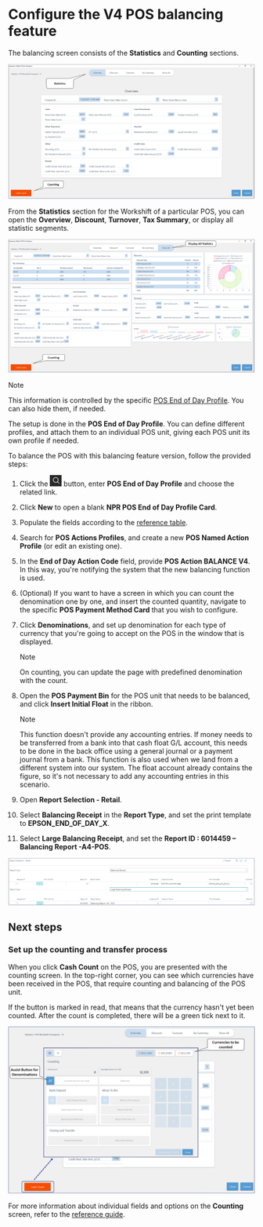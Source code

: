 # Configure the V4 POS balancing feature

The balancing screen consists of the **Statistics** and **Counting** sections.    

![balance_the_pos_v4](../images/balance_pos_v4_balancing_screen.png)

From the **Statistics** section for the Workshift of a particular POS, you can open the **Overview**, **Discount**, **Turnover**, **Tax Summary**, or display all statistic segments. 

![balance_the_pos_v4_all](../images/balance_pos_v4_balancing_screen_%20all.png)

> [!Note]
> This information is controlled by the specific [POS End of Day Profile](../../pos_profiles/reference/POS_End_of_Day_Profile.md). You can also hide them, if needed. 

The setup is done in the **POS End of Day Profile**. You can define different profiles, and attach them to an individual POS unit, giving each POS unit its own profile if needed.

To balance the POS with this balancing feature version, follow the provided steps:

1. Click the ![Lightbulb that opens the Tell Me feature](../../../images/Icons/Lightbulb_icon.png "Tell Me what you want to do") button, enter **POS End of Day Profile** and choose the related link.
2. Click **New** to open a blank **NPR POS End of Day Profile Card**. 
3. Populate the fields according to the [reference table](../reference/end_of_day_v4.md).
4. Search for **POS Actions Profiles**, and create a new **POS Named Action Profile** (or edit an existing one).
5. In the **End of Day Action Code** field, provide **POS Action BALANCE V4**.     
   In this way, you're notifying the system that the new balancing function is used.
6. (Optional) If you want to have a screen in which you can count the denomination one by one, and insert the counted quantity, navigate to the specific **POS Payment Method Card** that you wish to configure.
7. Click **Denominations**, and set up denomination for each type of currency that you're going to accept on the POS in the window that is displayed.   

    > [!Note]
    > On counting, you can update the page with predefined denomination with the count.

8. Open the **POS Payment Bin** for the POS unit that needs to be balanced, and click **Insert Initial Float** in the ribbon.   

    > [!Note]
    > This function doesn't provide any accounting entries. If money needs to be transferred from a bank into that cash float G/L account, this needs to be done in the back office using a general journal or a payment journal from a bank. This function is also used when we land from a different system into our system. The float account already contains the figure, so it's not necessary to add any accounting entries in this scenario.

9. Open **Report Selection - Retail**.
10. Select **Balancing Receipt** in the **Report Type**, and set the print template to **EPSON_END_OF_DAY_X**.
11. Select **Large Balancing Receipt**, and set the **Report ID : 6014459 – Balancing Report -A4-POS**.    

![report_selection_retail](../images/report_selection_retail_v4.png)

## Next steps

### Set up the counting and transfer process

When you click **Cash Count** on the POS, you are presented with the counting screen. In the top-right corner, you can see which currencies have been received in the POS, that require counting and balancing of the POS unit. 

If the button is marked in read, that means that the currency hasn't yet been counted. After the count is completed, there will be a green tick next to it. 

![counting_transfer_v4](../images/counting_transfer_v4.png)

For more information about individual fields and options on the **Counting** screen, refer to the [reference guide](../reference/counting_reference.md).